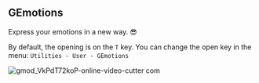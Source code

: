 ## GEmotions
Express your emotions in a new way. 😎

By default, the opening is on the `T` key.
You can change the open key in the menu: `Utilities - User - GEmotions`

![gmod_VkPdT72koP-_online-video-cutter com_](https://github.com/friztailo/GEmotions/assets/74109114/85dbe222-6dc7-489a-a0ae-e866bbd6fae9)
